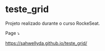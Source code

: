 # teste_grid

Projeto realizado durante o curso RockeSeat.

Page ⤵️

https://sahwellyda.github.io/teste_grid/
